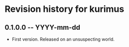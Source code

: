 # Revision history for kurimus

## 0.1.0.0 -- YYYY-mm-dd

* First version. Released on an unsuspecting world.
